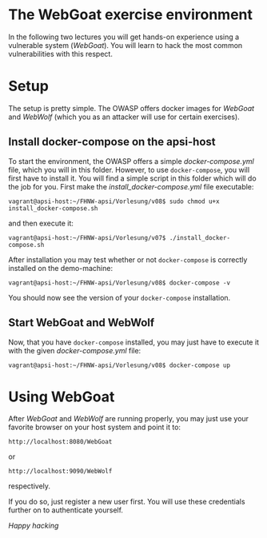 # The WebGoat exercise environment
In the following two lectures you will get hands-on experience using a vulnerable system (*WebGoat*). You will learn to hack the most common vulnerabilities with this respect.

# Setup
The setup is pretty simple. The OWASP offers docker images for *WebGoat* and *WebWolf* (which you as an attacker will use for certain exercises). 

## Install docker-compose on the apsi-host
To start the environment, the OWASP offers a simple *docker-compose.yml* file, which you will in this folder. However, to use `docker-compose`, you will first have to install it. You will find a simple script in this folder which will do the job for you. First make the *install_docker-compose.yml* file executable:

`vagrant@apsi-host:~/FHNW-apsi/Vorlesung/v08$ sudo chmod u+x install_docker-compose.sh`

and then execute it:

`vagrant@apsi-host:~/FHNW-apsi/Vorlesung/v07$ ./install_docker-compose.sh`

After installation you may test whether or not `docker-compose` is correctly installed on the demo-machine:

`vagrant@apsi-host:~/FHNW-apsi/Vorlesung/v08$ docker-compose -v`

You should now see the version of your `docker-compose` installation.

## Start WebGoat and WebWolf
Now, that you have `docker-compose` installed, you may just have to execute it with the given *docker-compose.yml* file:

`vagrant@apsi-host:~/FHNW-apsi/Vorlesung/v08$ docker-compose up`

# Using WebGoat
After *WebGoat* and *WebWolf* are running properly, you may just use your favorite browser on your host system and point it to:

`http://localhost:8080/WebGoat`

or

`http://localhost:9090/WebWolf`

respectively.

If you do so, just register a new user first. You will use these credentials further on to authenticate yourself.

*Happy hacking*